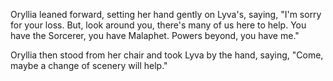 Oryllia leaned forward, setting her hand gently on Lyva's, saying, "I'm sorry for your loss. But, look around you, there's many of us here to help. You have the Sorcerer, you have Malaphet. Powers beyond, you have me."

Oryllia then stood from her chair and took Lyva by the hand, saying, "Come, maybe a change of scenery will help."
